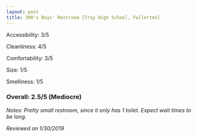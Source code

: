 ```yaml
---
layout: post
title: 300's Boys' Restroom [Troy High School, Fullerton]
---
```


Accessibility: 3/5

Cleanliness: 4/5

Comfortability: 3/5

Size: 1/5

Smelliness: 1/5 

### Overall: 2.5/5 (Mediocre)

*Notes: Pretty small restroom, since it only has 1 toilet. Expect wait times to be long.*

*Reviewed on 1/30/2019*
